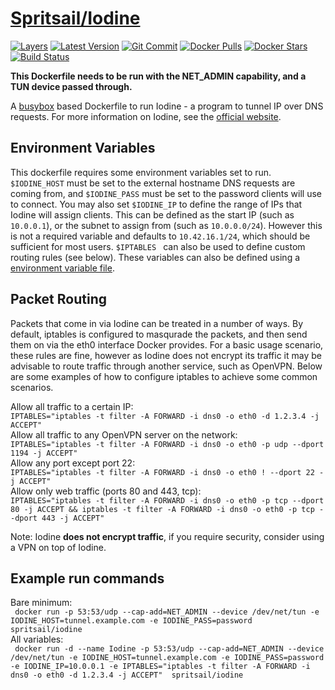 [hub]: https://hub.docker.com/r/spritsail/iodine
[git]: https://github.com/spritsail/iodine
[drone]: https://drone.spritsail.io/spritsail/iodine
[mbdg]: https://microbadger.com/images/spritsail/iodine

# [Spritsail/Iodine][hub]

[![Layers](https://images.microbadger.com/badges/image/spritsail/iodine.svg)][mbdg]
[![Latest Version](https://images.microbadger.com/badges/version/spritsail/iodine.svg)][hub]
[![Git Commit](https://images.microbadger.com/badges/commit/spritsail/iodine.svg)][git]
[![Docker Pulls](https://img.shields.io/docker/pulls/spritsail/iodine.svg)][hub]
[![Docker Stars](https://img.shields.io/docker/stars/spritsail/iodine.svg)][hub]
[![Build Status](https://drone.spritsail.io/api/badges/spritsail/iodine/status.svg)][drone]


**This Dockerfile needs to be run with the NET_ADMIN capability, and a TUN device passed through.**  

A [busybox](https://github.com/spritsail/busybox) based Dockerfile to run Iodine - a program to tunnel IP over DNS requests. For more information on Iodine, see the [official website](http://code.kryo.se/iodine/).

## Environment Variables
This dockerfile requires some environment variables set to run. ```$IODINE_HOST``` must be set to the external hostname DNS requests are coming from, and ```$IODINE_PASS``` must be set to the password clients will use to connect. You may also set ```$IODINE_IP``` to define the range of IPs that Iodine will assign clients. This can be defined as the start IP (such as ```10.0.0.1```), or the subnet to assign from (such as ```10.0.0.0/24```). However this is not a required variable and defaults to ```10.42.16.1/24```, which should be sufficient for most users. ```$IPTABLES ``` can also be used to define custom routing rules (see below).
These variables can also be defined using a [environment variable file](https://docs.docker.com/engine/reference/commandline/run/#/set-environment-variables-e-env-env-file).

## Packet Routing
Packets that come in via Iodine can be treated in a number of ways. By default, iptables is configured to masqurade the packets, and then send them on via the eth0 interface Docker provides. For a basic usage scenario, these rules are fine, however as Iodine does not encrypt its traffic it may be advisable to route traffic through another service, such as OpenVPN. Below are some examples of how to configure iptables to achieve some common scenarios.

Allow all traffic to a certain IP:  
```IPTABLES="iptables -t filter -A FORWARD -i dns0 -o eth0 -d 1.2.3.4 -j ACCEPT"```  
Allow all traffic to any OpenVPN server on the network:  
```IPTABLES="iptables -t filter -A FORWARD -i dns0 -o eth0 -p udp --dport 1194 -j ACCEPT"```  
Allow any port except port 22:  
```IPTABLES="iptables -t filter -A FORWARD -i dns0 -o eth0 ! --dport 22 -j ACCEPT"```  
Allow only web traffic (ports 80 and 443, tcp):  
```IPTABLES="iptables -t filter -A FORWARD -i dns0 -o eth0 -p tcp --dport 80 -j ACCEPT && iptables -t filter -A FORWARD -i dns0 -o eth0 -p tcp --dport 443 -j ACCEPT"```  

Note: Iodine **does not encrypt traffic**, if you require security, consider using a VPN on top of Iodine.

## Example run commands
Bare minimum:  
``` docker run -p 53:53/udp --cap-add=NET_ADMIN --device /dev/net/tun -e IODINE_HOST=tunnel.example.com -e IODINE_PASS=password spritsail/iodine```   
All variables:  
``` docker run -d --name Iodine -p 53:53/udp --cap-add=NET_ADMIN --device /dev/net/tun -e IODINE_HOST=tunnel.example.com -e IODINE_PASS=password -e IODINE_IP=10.0.0.1 -e IPTABLES="iptables -t filter -A FORWARD -i dns0 -o eth0 -d 1.2.3.4 -j ACCEPT"  spritsail/iodine```
